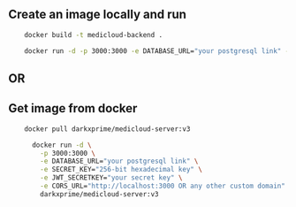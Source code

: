 ## Create an image locally and run

```bash
    docker build -t medicloud-backend .
```

```bash
    docker run -d -p 3000:3000 -e DATABASE_URL="your postgresql link" -e SECRET_KEY="256-bit hexadecimal key" -e JWT_SECRETKEY="your secret key" medicloud-backend
```

## OR

## Get image from docker

```bash
    docker pull darkxprime/medicloud-server:v3
```

```bash
      docker run -d \
        -p 3000:3000 \
        -e DATABASE_URL="your postgresql link" \
        -e SECRET_KEY="256-bit hexadecimal key" \
        -e JWT_SECRETKEY="your secret key" \
        -e CORS_URL="http://localhost:3000 OR any other custom domain" \
        darkxprime/medicloud-server:v3
```

